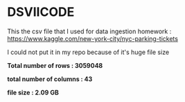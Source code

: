 # DSVIICODE

This the csv file that I used for data ingestion homework : https://www.kaggle.com/new-york-city/nyc-parking-tickets

I could not put it in my repo because of it's huge file size 

**Total number of rows : 3059048**

**total number of columns : 43**

**file size : 2.09 GB**




